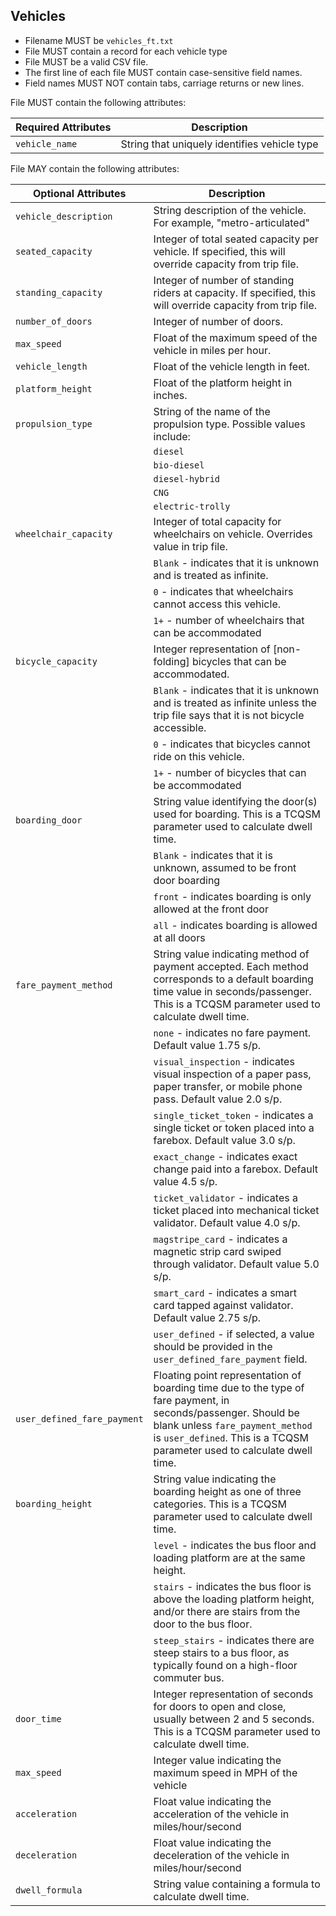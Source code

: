 ## Vehicles

 *  Filename MUST be `vehicles_ft.txt`
 *  File MUST contain a record for each vehicle type
 *  File MUST be a valid CSV file.
 *  The first line of each file MUST contain case-sensitive field names.
 *  Field names MUST NOT contain tabs, carriage returns or new lines.
 
File MUST contain the following attributes:

Required Attributes	| Description										
----------			| -------------		
`vehicle_name`		| String that uniquely identifies vehicle type

File MAY contain the following attributes:

|Optional Attributes		| Description										
| ----------				| -------------		
| `vehicle_description`	| String description of the vehicle. For example, "metro-articulated"
| `seated_capacity`		| Integer of total seated capacity per vehicle. If specified, this will override capacity from trip file.
| `standing_capacity`		| Integer of number of standing riders at capacity.  If specified, this will override capacity from trip file.
| `number_of_doors`		| Integer of number of doors.
| `max_speed`				| Float of the maximum speed of the vehicle in miles per hour.
| `vehicle_length`		| Float of the vehicle length in feet.
| `platform_height`		| Float of the platform height in inches.
| `propulsion_type`		| String of the name of the propulsion type.  Possible values include:
|	| `diesel`
| | `bio-diesel`
| | `diesel-hybrid`
| | `CNG`
|	| `electric-trolly`
| `wheelchair_capacity`	| Integer of total capacity for wheelchairs on vehicle. Overrides value in trip file.  
|	| `Blank` - indicates that it is unknown and is treated as infinite.  
| | `0`  - indicates that wheelchairs cannot access this vehicle.
| | `1+` - number of wheelchairs that can be accommodated
| `bicycle_capacity`		| Integer representation of [non-folding] bicycles that can be accommodated.  
|	| `Blank` - indicates that it is unknown and is treated as infinite unless the trip file says that it is not bicycle accessible.
|	| `0`  - indicates that bicycles cannot ride on this vehicle.
|	| `1+` - number of bicycles that can be accommodated
| `boarding_door` | String value identifying the door(s) used for boarding. This is a TCQSM parameter used to calculate dwell time.
| | `Blank` - indicates that it is unknown, assumed to be front door boarding
| | `front` - indicates boarding is only allowed at the front door
| | `all` - indicates boarding is allowed at all doors
| `fare_payment_method` | String value indicating method of payment accepted.  Each method corresponds to a default boarding time value in seconds/passenger. This is a TCQSM parameter used to calculate dwell time.
| | `none` - indicates no fare payment. Default value 1.75 s/p.
| | `visual_inspection` - indicates visual inspection of a paper pass, paper transfer, or mobile phone pass. Default value 2.0 s/p.
| | `single_ticket_token` - indicates a single ticket or token placed into a farebox. Default value 3.0 s/p.
| | `exact_change` - indicates exact change paid into a farebox. Default value 4.5 s/p.
| | `ticket_validator` - indicates a ticket placed into mechanical ticket validator. Default value 4.0 s/p.
| | `magstripe_card` - indicates a magnetic strip card swiped through validator. Default value 5.0 s/p.
| | `smart_card` - indicates a smart card tapped against validator. Default value 2.75 s/p.
| | `user_defined` - if selected, a value should be provided in the `user_defined_fare_payment` field.
| `user_defined_fare_payment` | Floating point representation of boarding time due to the type of fare payment, in seconds/passenger. Should be blank unless `fare_payment_method` is `user_defined`. This is a TCQSM parameter used to calculate dwell time.
| `boarding_height` | String value indicating the boarding height as one of three categories. This is a TCQSM parameter used to calculate dwell time.
| | `level` - indicates the bus floor and loading platform are at the same height.
| | `stairs` - indicates the bus floor is above the loading platform height, and/or there are stairs from the door to the bus floor.
| | `steep_stairs` - indicates there are steep stairs to a bus floor, as typically found on a high-floor commuter bus.
| `door_time` | Integer representation of seconds for doors to open and close, usually between 2 and 5 seconds. This is a TCQSM parameter used to calculate dwell time.
| `max_speed` | Integer value indicating the maximum speed in MPH of the vehicle
| `acceleration` | Float value indicating the acceleration of the vehicle in miles/hour/second
| `deceleration` | Float value indicating the deceleration of the vehicle in miles/hour/second
| `dwell_formula` | String value containing a formula to calculate dwell time.
